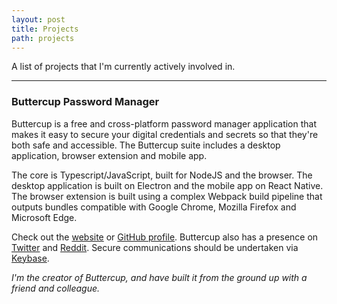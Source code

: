 ```yaml
---
layout: post
title: Projects
path: projects
---
```


A list of projects that I'm currently actively involved in.

<hr />

### Buttercup Password Manager

Buttercup is a free and cross-platform password manager application that makes it easy to secure your digital credentials and secrets so that they're both safe and accessible. The Buttercup suite includes a desktop application, browser extension and mobile app.

The core is Typescript/JavaScript, built for NodeJS and the browser. The desktop application is built on Electron and the mobile app on React Native. The browser extension is built using a complex Webpack build pipeline that outputs bundles compatible with Google Chrome, Mozilla Firefox and Microsoft Edge.

Check out the [website](https://buttercup.pw) or [GitHub profile](https://github.com/buttercup). Buttercup also has a presence on [Twitter](https://twitter.com/buttercup_pw) and [Reddit](https://www.reddit.com/r/bcup/). Secure communications should be undertaken via [Keybase](https://keybase.io/team/bcup).

_I'm the creator of Buttercup, and have built it from the ground up with a friend and colleague._
